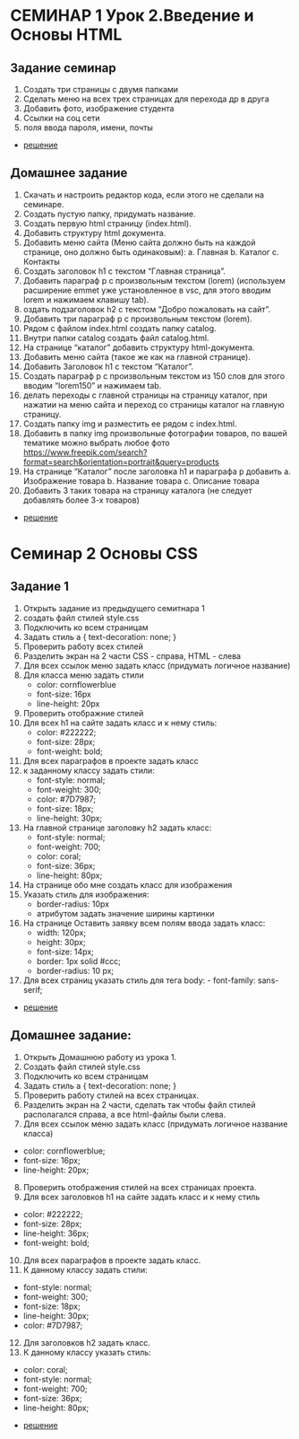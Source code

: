 # СЕМИНАР 1 Урок 2.Введение и Основы HTML
## Задание  семинар
1. Создать три страницы с двумя папками
2. Сделать меню на всех трех страницах для перехода др в друга
3. Добавить фото, изображение студента
4. Ссылки на соц сети
5. поля ввода пароля, имени, почты
- [решение](Seminar/Seminar1/)

## Домашнее задание
1. Скачать и настроить редактор кода, если этого не сделали на семинаре.
2. Создать пустую папку, придумать название.
3. Создать первую html страницу (index.html).
4. Добавить структуру html документа.
5. Добавить меню сайта (Меню сайта должно быть на каждой странице, оно должно быть одинаковым): a. Главная b. Каталог c. Контакты
6. Создать заголовок h1 с текстом “Главная страница”.
7. Добавить параграф p с произвольным текстом (lorem) (используем расширение emmet уже установленное в vsc, для этого вводим lorem и нажимаем клавишу tab).
8. оздать подзаголовок h2 с текстом “Добро пожаловать на сайт”.
9. Добавить три параграф p с произвольным текстом (lorem).
10. Рядом с файлом index.html создать папку catalog.
11. Внутри папки catalog создать файл catalog.html.
12. На странице “каталог” добавить структуру html-документа.
13. Добавить меню сайта (такое же как на главной странице).
14. Добавить Заголовок h1 с текстом “Каталог”.
15. Создать параграф p с произвольным текстом из 150 слов для этого вводим “lorem150” и нажимаем tab.
16. делать переходы с главной страницы на страницу каталог, при нажатии на меню сайта и переход со страницы каталог на главную страницу.
17. Создать папку img и разместить ее рядом с index.html.
18. Добавить в папку img произвольные фотографии товаров, по вашей тематике можно выбрать любое фото https://www.freepik.com/search?format=search&orientation=portrait&query=products
19. На странице “Каталог” после заголовка h1 и параграфа p добавить a. Изображение товара b. Название товара c. Описание товара
20. Добавить 3 таких товара на страницу каталога (не следует добавлять более 3-х товаров)
- [решение](HomeWork/%D0%A1%D0%B5%D0%BC%D0%B8%D0%BD%D0%B0%D1%801/) 

# Семинар 2 Основы CSS
## Задание 1
1. Открыть задание из предыдущего семитнара 1
2. создать файл стилей style.css
3. Подключить ко всем страницам
4. Задать стиль 
    a {
        text-decoration: none;
    }
5. Проверить работу всех стилей
6. Разделить экран на 2 части CSS - справа, HTML - слева
7. Для всех ссылок меню задать класс (придумать логичное название)
8. Для класса меню задать стили
    - color: cornflowerblue
    - font-size: 16px
    - line-height: 20px
9. Проверить отображние стилей
10. Для всех h1 на сайте задать класс и к нему стиль:
    - color: #222222;
    - font-size: 28px;
    - font-weight: bold;
11. Для всех параграфов в проекте задать класс
12. к заданному классу задать стили:
    - font-style: normal;
    - font-weight: 300;
    - color: #7D7987;
    - font-size: 18px;
    - line-height: 30px;
13. На главной странице заголовку h2 задать класс:
    - font-style: normal;
    - font-weight: 700;
    - color: coral;
    - font-size: 36px;
    - line-height: 80px;
14. На странице обо мне создать класс для изображения
15. Указать стиль для изображения:
     - border-radius: 10px
     - атрибутом задать значение ширины картинки
16. На странице Оставить заявку всем полям ввода задать класс:
    - width: 120px;
    - height: 30px;
    - font-size: 14px;
    - border: 1px solid #ccc;
    - border-radius: 10 px;
17.  Для всех страниц указать стиль для тега body: 
    - font-family: sans-serif;
- [решение](Seminar/seminar2/)
## Домашнее задание:
1. Открыть Домашнюю работу из урока 1.
2. Создать файл стилей style.css
3. Подключить ко всем страницам
4. Задать стиль
a {
text-decoration: none;
}
5. Проверить работу стилей на всех страницах.
6. Разделить экран на 2 части, сделать так чтобы файл стилей располагался справа, а все html-файлы были слева.
7. Для всех ссылок меню задать класс (придумать логичное название класса)
* color: cornflowerblue;
* font-size: 16px;
* line-height: 20px;
8. Проверить отображения стилей на всех страницах проекта.
9. Для всех заголовков h1 на сайте задать класс и к нему стиль
* color: #222222;
* font-size: 28px;
* line-height: 36px;
* font-weight: bold;
10. Для всех параграфов в проекте задать класс.
11. К данному классу задать стили:
* font-style: normal;
* font-weight: 300;
* font-size: 18px;
* line-height: 30px;
* color: #7D7987;
12. Для заголовков h2 задать класс.
13. К данному классу указать стиль:
* color: coral;
* font-style: normal;
* font-weight: 700;
* font-size: 36px;
* line-height: 80px;
- [решение](HomeWork/%D0%A1%D0%B5%D0%BC%D0%B8%D0%BD%D0%B0%D1%802/)

